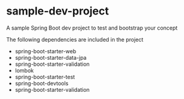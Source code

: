 # sample-dev-project
A sample Spring Boot dev project to test and bootstrap your concept

The following dependencies are included in the project
- spring-boot-starter-web
- spring-boot-starter-data-jpa
- spring-boot-starter-validation
- lombok
- spring-boot-starter-test
- spring-boot-devtools
- spring-boot-starter-validation
